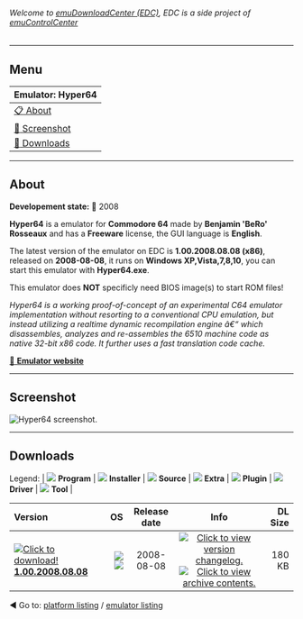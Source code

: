 ###### Welcome to [emuDownloadCenter (EDC)](https://github.com/PhoenixInteractiveNL/emuDownloadCenter/wiki/), EDC is a side project of [emuControlCenter](https://github.com/PhoenixInteractiveNL/emuControlCenter/wiki/)
***
## Menu
| **Emulator: Hyper64** |
|:---------|
| [:clipboard: About](#about) |
| [:sunrise: Screenshot](#screenshot) |
| [:floppy_disk: Downloads](#downloads) |
***
## About
**Developement state:** :red_circle: 2008

**Hyper64** is a emulator for **Commodore 64** made by **Benjamin 'BeRo' Rosseaux** and has a **Freeware** license, the GUI language is **English**.

The latest version of the emulator on EDC is **1.00.2008.08.08 (x86)**, released on **2008-08-08**, it runs on **Windows XP,Vista,7,8,10**, you can start this emulator with **Hyper64.exe**.

This emulator does **NOT** specificly need BIOS image(s) to start ROM files!

_Hyper64 is a working proof-of-concept of an experimental C64 emulator implementation without resorting to a conventional CPU emulation, but instead utilizing a realtime dynamic recompilation engine â€“ which disassembles, analyzes and re-assembles the 6510 machine code as native 32-bit x86 code. It further uses a fast translation code cache._

[:link: **Emulator website**](http://micro64.de/)
***
## Screenshot
![](https://raw.githubusercontent.com/PhoenixInteractiveNL/emuDownloadCenter/master/hooks/hyper64/emulator_screen_01.jpg "Hyper64 screenshot.")
***
## Downloads
Legend: | 
![](https://raw.githubusercontent.com/wiki/PhoenixInteractiveNL/emuDownloadCenter/images_misc/icon_program_24.png) **Program** | 
![](https://raw.githubusercontent.com/wiki/PhoenixInteractiveNL/emuDownloadCenter/images_misc/icon_installer_24.png) **Installer** | 
![](https://raw.githubusercontent.com/wiki/PhoenixInteractiveNL/emuDownloadCenter/images_misc/icon_source_code_24.png) **Source** | 
![](https://raw.githubusercontent.com/wiki/PhoenixInteractiveNL/emuDownloadCenter/images_misc/icon_extra_24.png) **Extra** | 
![](https://raw.githubusercontent.com/wiki/PhoenixInteractiveNL/emuDownloadCenter/images_misc/icon_plugin_24.png) **Plugin** | 
![](https://raw.githubusercontent.com/wiki/PhoenixInteractiveNL/emuDownloadCenter/images_misc/icon_driver_24.png) **Driver** | 
![](https://raw.githubusercontent.com/wiki/PhoenixInteractiveNL/emuDownloadCenter/images_misc/icon_tool_24.png) **Tool** | 
 
| Version | OS | Release date | Info | DL Size |
|:--------|---:|:------------:|:----:|--------:|
| [![](https://raw.githubusercontent.com/wiki/PhoenixInteractiveNL/emuDownloadCenter/images_misc/icon_program_24.png "Click to download!")  **1.00.2008.08.08**](https://github.com/PhoenixInteractiveNL/edc-repo0002/raw/master/hyper64/1.00.2008.08.08.7z) | ![](https://raw.githubusercontent.com/wiki/PhoenixInteractiveNL/emuDownloadCenter/images_misc/logo_windows_24.png) ![](https://raw.githubusercontent.com/wiki/PhoenixInteractiveNL/emuDownloadCenter/images_misc/icon_32-bit_24.png) | 2008-08-08 | [![](https://raw.githubusercontent.com/wiki/PhoenixInteractiveNL/emuDownloadCenter/images_misc/icon_changelog_24.png "Click to view version changelog.")](https://github.com/PhoenixInteractiveNL/edc-repo0002/blob/master/hyper64/1.00.2008.08.08_changelog.txt) [![](https://raw.githubusercontent.com/wiki/PhoenixInteractiveNL/emuDownloadCenter/images_misc/icon_contents_24.png "Click to view archive contents.")](https://github.com/PhoenixInteractiveNL/edc-repo0002/blob/master/hyper64/1.00.2008.08.08_contents.txt) | 180 KB |

:arrow_backward: Go to: [platform listing](https://github.com/PhoenixInteractiveNL/emuDownloadCenter/wiki/EDC-Platform-List) / [emulator listing](https://github.com/PhoenixInteractiveNL/emuDownloadCenter/wiki/EDC-Emulator-List)
